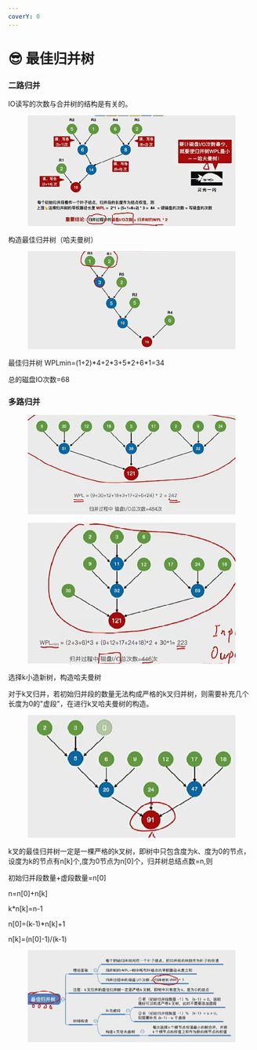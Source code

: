 ```yaml
---
coverY: 0
---
```


# 😎 最佳归并树

### 二路归并

IO读写的次数与合并树的结构是有关的。

<figure><img src="../../../.gitbook/assets/屏幕截图 2022-09-12 015908.jpg" alt=""><figcaption></figcaption></figure>

构造最佳归并树（哈夫曼树）

<figure><img src="../../../.gitbook/assets/屏幕截图 2022-09-12 020214.jpg" alt=""><figcaption></figcaption></figure>

最佳归并树 WPLmin=(1+2)\*4+2\*3+5\*2+6\*1=34

总的磁盘IO次数=68

### 多路归并

<figure><img src="../../../.gitbook/assets/屏幕截图 2022-09-12 020449.jpg" alt=""><figcaption></figcaption></figure>

<figure><img src="../../../.gitbook/assets/屏幕截图 2022-09-12 020627.jpg" alt=""><figcaption></figcaption></figure>

选择k小造新树，构造哈夫曼树

对于k叉归并，若初始归并段的数量无法构成严格的k叉归并树，则需要补充几个长度为0的"虚段"，在进行k叉哈夫曼树的构造。

<figure><img src="../../../.gitbook/assets/屏幕截图 2022-09-12 021104.jpg" alt=""><figcaption></figcaption></figure>

k叉的最佳归并树一定是一棵严格的k叉树，即树中只包含度为k、度为0的节点，设度为k的节点有n\[k]个,度为0节点为n\[0]个，归并树总结点数=n,则

初始归并段数量+虚段数量=n\[0]

n=n\[0]+n\[k]

k\*n\[k]=n-1

n\[0]=(k-1)\*n\[k]+1

n\[k]=(n\[0]-1)/(k-1)

<figure><img src="../../../.gitbook/assets/屏幕截图 2022-09-12 021541.jpg" alt=""><figcaption></figcaption></figure>

